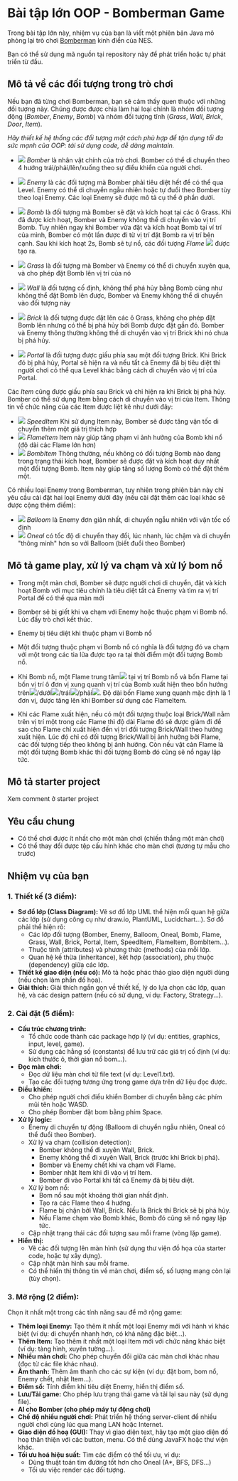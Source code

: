 # Bài tập lớn OOP - Bomberman Game

Trong bài tập lớn này, nhiệm vụ của bạn là viết một phiên bản Java mô phỏng lại trò chơi [Bomberman](https://www.youtube.com/watch?v=mKIOVwqgSXM) kinh điển của NES.



Bạn có thể sử dụng mã nguồn tại repository này để phát triển hoặc tự phát triển từ đầu.

## Mô tả về các đối tượng trong trò chơi
Nếu bạn đã từng chơi Bomberman, bạn sẽ cảm thấy quen thuộc với những đối tượng này. Chúng được được chia làm hai loại chính là nhóm đối tượng động (*Bomber*, *Enemy*, *Bomb*) và nhóm đối tượng tĩnh (*Grass*, *Wall*, *Brick*, *Door*, *Item*).

*Hãy thiết kế hệ thống các đối tượng một cách phù hợp để tận dụng tối đa sức mạnh của OOP: tái sử dụng code, dễ dàng maintain.*

- ![](res/sprites/player_down.png) *Bomber* là nhân vật chính của trò chơi. Bomber có thể di chuyển theo 4 hướng trái/phải/lên/xuống theo sự điều khiển của người chơi. 
- ![](res/sprites/balloom_left1.png) *Enemy* là các đối tượng mà Bomber phải tiêu diệt hết để có thể qua Level. Enemy có thể di chuyển ngẫu nhiên hoặc tự đuổi theo Bomber tùy theo loại Enemy. Các loại Enemy sẽ được mô tả cụ thể ở phần dưới.
- ![](res/sprites/bomb.png) *Bomb* là đối tượng mà Bomber sẽ đặt và kích hoạt tại các ô Grass. Khi đã được kích hoạt, Bomber và Enemy không thể di chuyển vào vị trí Bomb. Tuy nhiên ngay khi Bomber vừa đặt và kích hoạt Bomb tại ví trí của mình, Bomber có một lần được đi từ vị trí đặt Bomb ra vị trí bên cạnh. Sau khi kích hoạt 2s, Bomb sẽ tự nổ, các đối tượng *Flame* ![](res/sprites/explosion_horizontal.png) được tạo ra.


- ![](res/sprites/grass.png) *Grass* là đối tượng mà Bomber và Enemy có thể di chuyển xuyên qua, và cho phép đặt Bomb lên vị trí của nó
- ![](res/sprites/wall.png) *Wall* là đối tượng cố định, không thể phá hủy bằng Bomb cũng như không thể đặt Bomb lên được, Bomber và Enemy không thể di chuyển vào đối tượng này
- ![](res/sprites/brick.png) *Brick* là đối tượng được đặt lên các ô Grass, không cho phép đặt Bomb lên nhưng có thể bị phá hủy bởi Bomb được đặt gần đó. Bomber và Enemy thông thường không thể di chuyển vào vị trí Brick khi nó chưa bị phá hủy.


- ![](res/sprites/portal.png) *Portal* là đối tượng được giấu phía sau một đối tượng Brick. Khi Brick đó bị phá hủy, Portal sẽ hiện ra và nếu tất cả Enemy đã bị tiêu diệt thì người chơi có thể qua Level khác bằng cách di chuyển vào vị trí của Portal.

Các *Item* cũng được giấu phía sau Brick và chỉ hiện ra khi Brick bị phá hủy. Bomber có thể sử dụng Item bằng cách di chuyển vào vị trí của Item. Thông tin về chức năng của các Item được liệt kê như dưới đây:
- ![](res/sprites/powerup_speed.png) *SpeedItem* Khi sử dụng Item này, Bomber sẽ được tăng vận tốc di chuyển thêm một giá trị thích hợp
- ![](res/sprites/powerup_flames.png) *FlameItem* Item này giúp tăng phạm vi ảnh hưởng của Bomb khi nổ (độ dài các Flame lớn hơn)
- ![](res/sprites/powerup_bombs.png) *BombItem* Thông thường, nếu không có đối tượng Bomb nào đang trong trạng thái kích hoạt, Bomber sẽ được đặt và kích hoạt duy nhất một đối tượng Bomb. Item này giúp tăng số lượng Bomb có thể đặt thêm một.

Có nhiều loại Enemy trong Bomberman, tuy nhiên trong phiên bản này chỉ yêu cầu cài đặt hai loại Enemy dưới đây (nếu cài đặt thêm các loại khác sẽ được cộng thêm điểm):
- ![](res/sprites/balloom_left1.png) *Balloom* là Enemy đơn giản nhất, di chuyển ngẫu nhiên với vận tốc cố định
- ![](res/sprites/oneal_left1.png) *Oneal* có tốc độ di chuyển thay đổi, lúc nhanh, lúc chậm và di chuyển "thông minh" hơn so với Balloom (biết đuổi theo Bomber)

## Mô tả game play, xử lý va chạm và xử lý bom nổ
- Trong một màn chơi, Bomber sẽ được người chơi di chuyển, đặt và kích hoạt Bomb với mục tiêu chính là tiêu diệt tất cả Enemy và tìm ra vị trí Portal để có thể qua màn mới
- Bomber sẽ bị giết khi va chạm với Enemy hoặc thuộc phạm vi Bomb nổ. Lúc đấy trò chơi kết thúc.
- Enemy bị tiêu diệt khi thuộc phạm vi Bomb nổ
- Một đối tượng thuộc phạm vi Bomb nổ có nghĩa là đối tượng đó va chạm với một trong các tia lửa được tạo ra tại thời điểm một đối tượng Bomb nổ.

- Khi Bomb nổ, một Flame trung tâm![](res/sprites/bomb_exploded.png) tại vị trí Bomb nổ và bốn Flame tại bốn vị trí ô đơn vị xung quanh vị trí của Bomb xuất hiện theo bốn hướng trên![](res/sprites/explosion_vertical.png)/dưới![](res/sprites/explosion_vertical.png)/trái![](res/sprites/explosion_horizontal.png)/phải![](res/sprites/explosion_horizontal.png). Độ dài bốn Flame xung quanh mặc định là 1 đơn vị, được tăng lên khi Bomber sử dụng các FlameItem.
- Khi các Flame xuất hiện, nếu có một đối tượng thuộc loại Brick/Wall nằm trên vị trí một trong các Flame thì độ dài Flame đó sẽ được giảm đi để sao cho Flame chỉ xuất hiện đến vị trí đối tượng Brick/Wall theo hướng xuất hiện. Lúc đó chỉ có đối tượng Brick/Wall bị ảnh hưởng bởi Flame, các đối tượng tiếp theo không bị ảnh hưởng. Còn nếu vật cản Flame là một đối tượng Bomb khác thì đối tượng Bomb đó cũng sẽ nổ ngay lập tức.

## Mô tả starter project
Xem comment ở starter project

## Yêu cầu chung
- Có thể chơi được ít nhất cho một màn chơi (chiến thắng một màn chơi)
- Có thể thay đổi được tệp cấu hình khác cho màn chơi (tương tự mẫu cho trước)

## Nhiệm vụ của bạn

### 1. Thiết kế (3 điểm):
*   **Sơ đồ lớp (Class Diagram):** Vẽ sơ đồ lớp UML thể hiện mối quan hệ giữa các lớp (sử dụng công cụ như draw.io, PlantUML, Lucidchart...). Sơ đồ phải thể hiện rõ:
    *   Các lớp đối tượng (Bomber, Enemy, Balloom, Oneal, Bomb, Flame, Grass, Wall, Brick, Portal, Item, SpeedItem, FlameItem, BombItem...).
    *   Thuộc tính (attributes) và phương thức (methods) của mỗi lớp.
    *   Quan hệ kế thừa (inheritance), kết hợp (association), phụ thuộc (dependency) giữa các lớp.
*   **Thiết kế giao diện (nếu có):** Mô tả hoặc phác thảo giao diện người dùng (nếu chọn làm phần đồ họa).
*   **Giải thích:** Giải thích ngắn gọn về thiết kế, lý do lựa chọn các lớp, quan hệ, và các design pattern (nếu có sử dụng, ví dụ: Factory, Strategy...).

### 2. Cài đặt (5 điểm):
*   **Cấu trúc chương trình:**
    *   Tổ chức code thành các package hợp lý (ví dụ: entities, graphics, input, level, game).
    *   Sử dụng các hằng số (constants) để lưu trữ các giá trị cố định (ví dụ: kích thước ô, thời gian nổ bom...).
*   **Đọc màn chơi:**
    *   Đọc dữ liệu màn chơi từ file text (ví dụ: Level1.txt).
    *   Tạo các đối tượng tương ứng trong game dựa trên dữ liệu đọc được.
*   **Điều khiển:**
    *   Cho phép người chơi điều khiển Bomber di chuyển bằng các phím mũi tên hoặc WASD.
    *   Cho phép Bomber đặt bom bằng phím Space.
*   **Xử lý logic:**
    *   Enemy di chuyển tự động (Balloom di chuyển ngẫu nhiên, Oneal có thể đuổi theo Bomber).
    *   Xử lý va chạm (collision detection):
        *   Bomber không thể đi xuyên Wall, Brick.
        *   Enemy không thể đi xuyên Wall, Brick (trước khi Brick bị phá).
        *   Bomber và Enemy chết khi va chạm với Flame.
        *   Bomber nhặt Item khi đi vào vị trí Item.
        *   Bomber đi vào Portal khi tất cả Enemy đã bị tiêu diệt.
    *   Xử lý bom nổ:
        *   Bom nổ sau một khoảng thời gian nhất định.
        *   Tạo ra các Flame theo 4 hướng.
        *   Flame bị chặn bởi Wall, Brick. Nếu là Brick thì Brick sẽ bị phá hủy.
        *   Nếu Flame chạm vào Bomb khác, Bomb đó cũng sẽ nổ ngay lập tức.
    *   Cập nhật trạng thái các đối tượng sau mỗi frame (vòng lặp game).
*   **Hiển thị:**
    *   Vẽ các đối tượng lên màn hình (sử dụng thư viện đồ họa của starter code, hoặc tự xây dựng).
    *   Cập nhật màn hình sau mỗi frame.
    *   Có thể hiển thị thông tin về màn chơi, điểm số, số lượng mạng còn lại (tùy chọn).
### 3. Mở rộng (2 điểm):
Chọn ít nhất một trong các tính năng sau để mở rộng game:
*   **Thêm loại Enemy:** Tạo thêm ít nhất một loại Enemy mới với hành vi khác biệt (ví dụ: di chuyển nhanh hơn, có khả năng đặc biệt...).
*   **Thêm Item:** Tạo thêm ít nhất một loại Item mới với chức năng khác biệt (ví dụ: tàng hình, xuyên tường...).
*   **Nhiều màn chơi:** Cho phép chuyển đổi giữa các màn chơi khác nhau (đọc từ các file khác nhau).
*   **Âm thanh:** Thêm âm thanh cho các sự kiện (ví dụ: đặt bom, bom nổ, Enemy chết, nhặt Item...).
*   **Điểm số:** Tính điểm khi tiêu diệt Enemy, hiển thị điểm số.
*   **Lưu/Tải game:** Cho phép lưu trạng thái game và tải lại sau này (sử dụng file).
*   **AI cho Bomber (cho phép máy tự động chơi)**
*   **Chế độ nhiều người chơi:** Phát triển hệ thống server-client để nhiều người chơi cùng lúc qua mạng LAN hoặc Internet.
*   **Giao diện đồ hoạ (GUI):** Thay vì giao diện text, hãy tạo một giao diện đồ hoạ thân thiện với các button, menu. Có thể dùng JavaFX hoặc thư viện khác.
*   **Tối ưu hoá hiệu suất:** Tìm các điểm có thể tối ưu, ví dụ:
    *   Dùng thuật toán tìm đường tốt hơn cho Oneal (A\*, BFS, DFS...)
    *   Tối ưu việc render các đối tượng.


